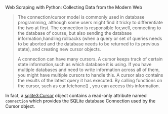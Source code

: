 Web Scraping with Python: Collecting Data from the Modern Web
>The connection/cursor model is commonly used in database programming, although some users might find it tricky to differentiate the two at first. The connection is responsible for,well, connecting to the database of course, but also sending the database information,handling rollbacks (when a query or set of queries needs to be aborted and the database needs to be returned to its previous state), and creating new cursor objects.
>
>A connection can have many cursors. A cursor keeps track of certain state information,such as which database it is using. If you have multiple databases and need to write information across all of them, you might have multiple cursors to handle this. A cursor also contains the results of the latest query it has executed. By calling functions on the cursor, such as cur.fetchone() , you can access this information.

In fact, a [sqlite3.Cursor](https://docs.python.org/3/library/sqlite3.html#sqlite3.Cursor.connection) object contains a read-only attribute named `connection` which provides the SQLite database Connection used by the Cursor object.
